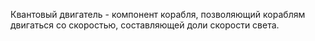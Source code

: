 Квантовый двигатель - компонент корабля, позволяющий кораблям двигаться со скоростью, составляющей доли скорости света. 